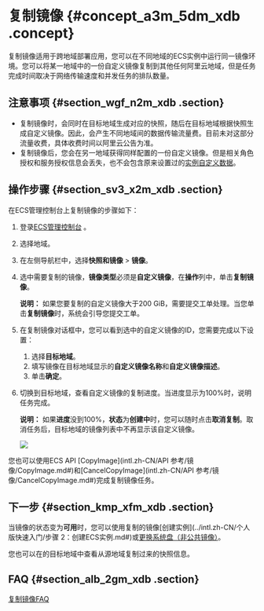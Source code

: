 # 复制镜像 {#concept_a3m_5dm_xdb .concept}

复制镜像适用于跨地域部署应用，您可以在不同地域的ECS实例中运行同一镜像环境。您可以将某一地域中的一份自定义镜像复制到其他任何阿里云地域，但是任务完成时间取决于网络传输速度和并发任务的排队数量。

## 注意事项 {#section_wgf_n2m_xdb .section}

-   复制镜像时，会同时在目标地域生成对应的快照，随后在目标地域根据快照生成自定义镜像。因此，会产生不同地域间的数据传输流量费。目前未对这部分流量收费，具体收费时间以阿里云公告为准。
-   复制镜像后，您会在另一地域获得同样配置的一份自定义镜像。但是相关角色授权和服务授权信息会丢失，也不会包含原来设置过的[实例自定义数据](intl.zh-CN/用户指南/实例/实例自定义数据和元数据/实例自定义数据.md#)。

## 操作步骤 {#section_sv3_x2m_xdb .section}

在ECS管理控制台上复制镜像的步骤如下：

1.  登录[ECS管理控制台](https://ecs.console.aliyun.com/) 。
2.  选择地域。
3.  在左侧导航栏中，选择**快照和镜像** \> **镜像**。
4.  选中需要复制的镜像，**镜像类型**必须是**自定义镜像**，在**操作**列中，单击**复制镜像**。

    **说明：** 如果您要复制的自定义镜像大于200 GiB，需要提交工单处理。当您单击**复制镜像**时，系统会引导您提交工单。

5.  在复制镜像对话框中，您可以看到选中的自定义镜像的ID，您需要完成以下设置：
    1.  选择**目标地域**。
    2.  填写镜像在目标地域显示的**自定义镜像名称**和**自定义镜像描述**。
    3.  单击**确定**。
6.  切换到目标地域，查看自定义镜像的复制进度。当进度显示为100%时，说明任务完成。

    **说明：** 如果**进度**没到100%，**状态**为**创建中**时，您可以随时点击**取消复制**。取消任务后，目标地域的镜像列表中不再显示该自定义镜像。

    ![](http://static-aliyun-doc.oss-cn-hangzhou.aliyuncs.com/assets/img/9699/15381870876780_zh-CN.png)


您也可以使用ECS API [CopyImage](intl.zh-CN/API 参考/镜像/CopyImage.md#)和[CancelCopyImage](intl.zh-CN/API 参考/镜像/CancelCopyImage.md#)完成复制镜像任务。

## 下一步 {#section_kmp_xfm_xdb .section}

当镜像的状态变为**可用**时，您可以使用复制的镜像[创建实例](../intl.zh-CN/个人版快速入门/步骤 2：创建ECS实例.md#)或[更换系统盘（非公共镜像）](intl.zh-CN/用户指南/云盘/更换系统盘（非公共镜像）.md#)。

您也可以在的目标地域中查看从源地域复制过来的快照信息。

## FAQ {#section_alb_2gm_xdb .section}

[复制镜像FAQ](https://www.alibabacloud.com/help/zh/faq-detail/40569.htm?spm=a2c63.q38357.a3.5.218e437aDm1XZR)

